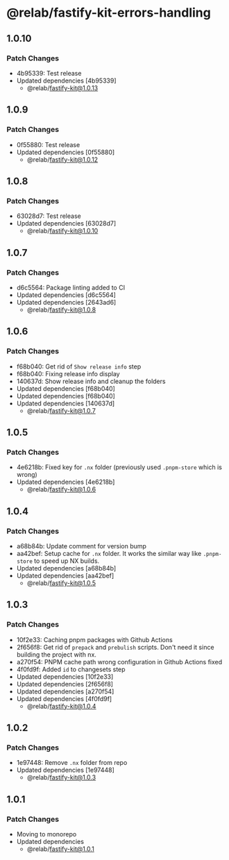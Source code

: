 # @relab/fastify-kit-errors-handling

## 1.0.10

### Patch Changes

-   4b95339: Test release
-   Updated dependencies [4b95339]
    -   @relab/fastify-kit@1.0.13

## 1.0.9

### Patch Changes

-   0f55880: Test release
-   Updated dependencies [0f55880]
    -   @relab/fastify-kit@1.0.12

## 1.0.8

### Patch Changes

-   63028d7: Test release
-   Updated dependencies [63028d7]
    -   @relab/fastify-kit@1.0.10

## 1.0.7

### Patch Changes

-   d6c5564: Package linting added to CI
-   Updated dependencies [d6c5564]
-   Updated dependencies [2643ad6]
    -   @relab/fastify-kit@1.0.8

## 1.0.6

### Patch Changes

-   f68b040: Get rid of `Show release info` step
-   f68b040: Fixing release info display
-   140637d: Show release info and cleanup the folders
-   Updated dependencies [f68b040]
-   Updated dependencies [f68b040]
-   Updated dependencies [140637d]
    -   @relab/fastify-kit@1.0.7

## 1.0.5

### Patch Changes

-   4e6218b: Fixed key for `.nx` folder (previously used `.pnpm-store` which is wrong)
-   Updated dependencies [4e6218b]
    -   @relab/fastify-kit@1.0.6

## 1.0.4

### Patch Changes

-   a68b84b: Update comment for version bump
-   aa42bef: Setup cache for `.nx` folder.
    It works the similar way like `.pnpm-store` to speed up NX builds.
-   Updated dependencies [a68b84b]
-   Updated dependencies [aa42bef]
    -   @relab/fastify-kit@1.0.5

## 1.0.3

### Patch Changes

-   10f2e33: Caching pnpm packages with Github Actions
-   2f656f8: Get rid of `prepack` and `prebulish` scripts. Don't need it since building the project with nx.
-   a270f54: PNPM cache path wrong configuration in Github Actions fixed
-   4f0fd9f: Added `id` to changesets step
-   Updated dependencies [10f2e33]
-   Updated dependencies [2f656f8]
-   Updated dependencies [a270f54]
-   Updated dependencies [4f0fd9f]
    -   @relab/fastify-kit@1.0.4

## 1.0.2

### Patch Changes

-   1e97448: Remove `.nx` folder from repo
-   Updated dependencies [1e97448]
    -   @relab/fastify-kit@1.0.3

## 1.0.1

### Patch Changes

-   Moving to monorepo
-   Updated dependencies
    -   @relab/fastify-kit@1.0.1
